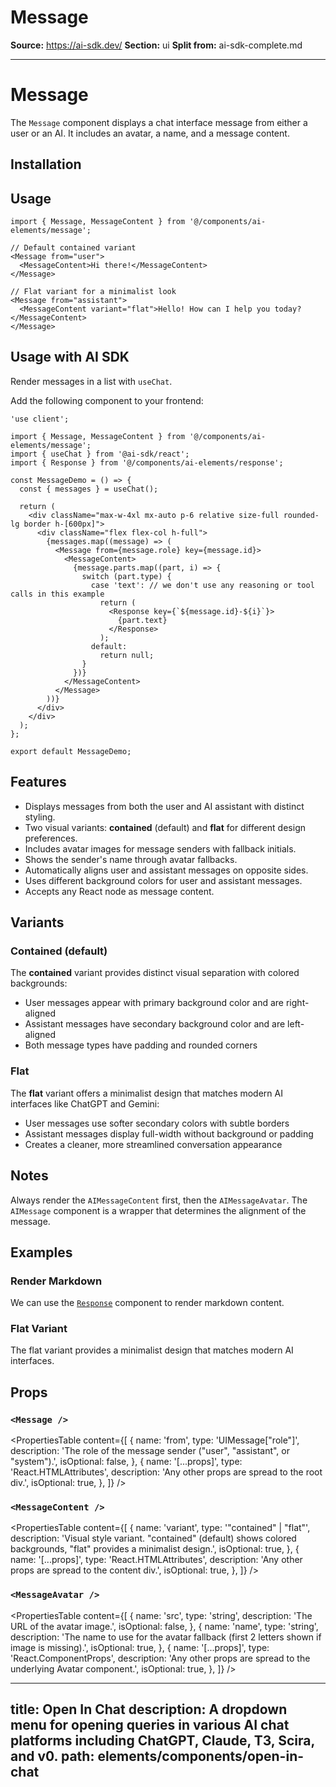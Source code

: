 # Message

**Source:** https://ai-sdk.dev/
**Section:** ui
**Split from:** ai-sdk-complete.md

---

# Message

The `Message` component displays a chat interface message from either a user or an AI. It includes an avatar, a name, and a message content.

<Preview path="message" />

## Installation

<ElementsInstaller path="message" />

## Usage

```tsx
import { Message, MessageContent } from '@/components/ai-elements/message';
```

```tsx
// Default contained variant
<Message from="user">
  <MessageContent>Hi there!</MessageContent>
</Message>

// Flat variant for a minimalist look
<Message from="assistant">
  <MessageContent variant="flat">Hello! How can I help you today?</MessageContent>
</Message>
```

## Usage with AI SDK

Render messages in a list with `useChat`.

Add the following component to your frontend:

```tsx filename="app/page.tsx"
'use client';

import { Message, MessageContent } from '@/components/ai-elements/message';
import { useChat } from '@ai-sdk/react';
import { Response } from '@/components/ai-elements/response';

const MessageDemo = () => {
  const { messages } = useChat();

  return (
    <div className="max-w-4xl mx-auto p-6 relative size-full rounded-lg border h-[600px]">
      <div className="flex flex-col h-full">
        {messages.map((message) => (
          <Message from={message.role} key={message.id}>
            <MessageContent>
              {message.parts.map((part, i) => {
                switch (part.type) {
                  case 'text': // we don't use any reasoning or tool calls in this example
                    return (
                      <Response key={`${message.id}-${i}`}>
                        {part.text}
                      </Response>
                    );
                  default:
                    return null;
                }
              })}
            </MessageContent>
          </Message>
        ))}
      </div>
    </div>
  );
};

export default MessageDemo;
```

## Features

- Displays messages from both the user and AI assistant with distinct styling.
- Two visual variants: **contained** (default) and **flat** for different design preferences.
- Includes avatar images for message senders with fallback initials.
- Shows the sender's name through avatar fallbacks.
- Automatically aligns user and assistant messages on opposite sides.
- Uses different background colors for user and assistant messages.
- Accepts any React node as message content.

## Variants

### Contained (default)
The **contained** variant provides distinct visual separation with colored backgrounds:
- User messages appear with primary background color and are right-aligned
- Assistant messages have secondary background color and are left-aligned
- Both message types have padding and rounded corners

### Flat
The **flat** variant offers a minimalist design that matches modern AI interfaces like ChatGPT and Gemini:
- User messages use softer secondary colors with subtle borders
- Assistant messages display full-width without background or padding
- Creates a cleaner, more streamlined conversation appearance

## Notes

Always render the `AIMessageContent` first, then the `AIMessageAvatar`. The `AIMessage` component is a wrapper that determines the alignment of the message.

## Examples

### Render Markdown

We can use the [`Response`](/elements/components/response) component to render markdown content.

<Preview path="message-markdown" />

### Flat Variant

The flat variant provides a minimalist design that matches modern AI interfaces.

<Preview path="message-flat" />

## Props

### `<Message />`

<PropertiesTable
  content={[
    {
      name: 'from',
      type: 'UIMessage["role"]',
      description:
        'The role of the message sender ("user", "assistant", or "system").',
      isOptional: false,
    },
    {
      name: '[...props]',
      type: 'React.HTMLAttributes<HTMLDivElement>',
      description: 'Any other props are spread to the root div.',
      isOptional: true,
    },
  ]}
/>

### `<MessageContent />`

<PropertiesTable
  content={[
    {
      name: 'variant',
      type: '"contained" | "flat"',
      description: 'Visual style variant. "contained" (default) shows colored backgrounds, "flat" provides a minimalist design.',
      isOptional: true,
    },
    {
      name: '[...props]',
      type: 'React.HTMLAttributes<HTMLDivElement>',
      description: 'Any other props are spread to the content div.',
      isOptional: true,
    },
  ]}
/>

### `<MessageAvatar />`

<PropertiesTable
  content={[
    {
      name: 'src',
      type: 'string',
      description: 'The URL of the avatar image.',
      isOptional: false,
    },
    {
      name: 'name',
      type: 'string',
      description:
        'The name to use for the avatar fallback (first 2 letters shown if image is missing).',
      isOptional: true,
    },
    {
      name: '[...props]',
      type: 'React.ComponentProps<typeof Avatar>',
      description:
        'Any other props are spread to the underlying Avatar component.',
      isOptional: true,
    },
  ]}
/>

---
title: Open In Chat
description: A dropdown menu for opening queries in various AI chat platforms including ChatGPT, Claude, T3, Scira, and v0.
path: elements/components/open-in-chat
---

